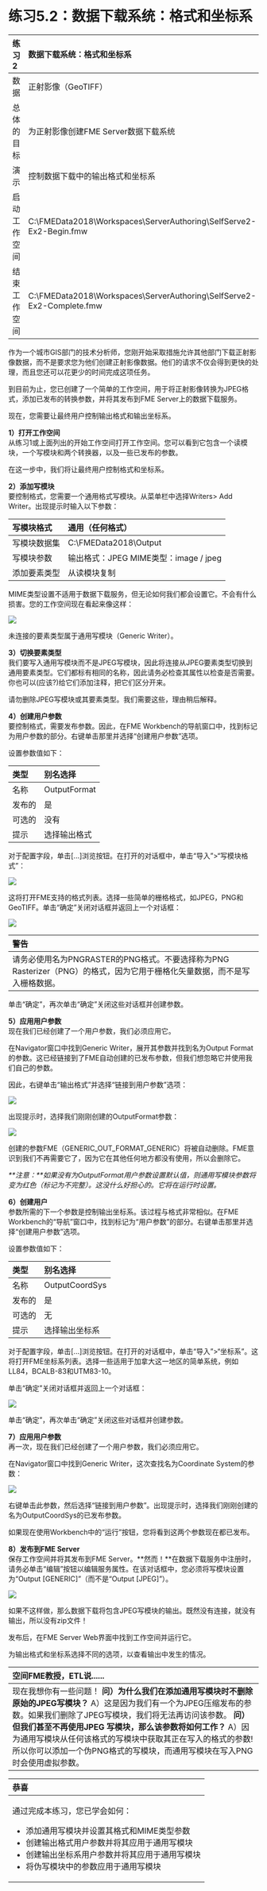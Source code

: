# 练习5.2：数据下载系统：格式和坐标系

|  练习2 |  数据下载系统：格式和坐标系 |
| :--- | :--- |
| 数据 | 正射影像（GeoTIFF） |
| 总体的目标 | 为正射影像创建FME Server数据下载系统 |
| 演示 | 控制数据下载中的输出格式和坐标系 |
| 启动工作空间 | C:\FMEData2018\Workspaces\ServerAuthoring\SelfServe2-Ex2-Begin.fmw |
| 结束工作空间 | C:\FMEData2018\Workspaces\ServerAuthoring\SelfServe2-Ex2-Complete.fmw |

作为一个城市GIS部门的技术分析师，您刚开始采取措施允许其他部门下载正射影像数据，而不是要求您为他们创建正射影像数据。他们的请求不仅会得到更快的处理，而且您还可以花更少的时间完成这项任务。

到目前为止，您已创建了一个简单的工作空间，用于将正射影像转换为JPEG格式，添加已发布的转换参数，并将其发布到FME Server上的数据下载服务。

现在，您需要让最终用户控制输出格式和输出坐标系。

  
**1）打开工作空间**  
从练习1或上面列出的开始工作空间打开工作空间。您可以看到它包含一个读模块，一个写模块和两个转换器，以及一些已发布的参数。

在这一步中，我们将让最终用户控制格式和坐标系。

  
**2）添加写模块**  
要控制格式，您需要一个通用格式写模块。从菜单栏中选择Writers&gt; Add Writer。出现提示时输入以下参数：

| 写模块格式 | 通用（任何格式） |
| :--- | :--- |
| 写模块数据集 | C:\FMEData2018\Output |
| 写模块参数 | 输出格式：JPEG MIME类型：image / jpeg |
| 添加要素类型 | 从读模块复制 |

MIME类型设置不适用于数据下载服务，但无论如何我们都会设置它。不会有什么损害。您的工作空间现在看起来像这样：

[![](../.gitbook/assets/img5.206.ex2.addedwriter.png)](https://github.com/xuhengxx/FMETraining-1/tree/f1cdae5373cf9425ee2d148732792713c9043d44/ServerAuthoring5SelfServeParameters/Images/Img5.206.Ex2.AddedWriter.png)

未连接的要素类型属于通用写模块（Generic Writer）。

  
**3）切换要素类型**  
我们要写入通用写模块而不是JPEG写模块，因此将连接从JPEG要素类型切换到通用要素类型。它们都标有相同的名称，因此请务必检查其属性以检查是否需要。你也可以\(应该?\)给它们添加注释，把它们区分开来。

请勿删除JPEG写模块或其要素类型。我们需要这些，理由稍后解释。

  
**4）创建用户参数**  
要控制格式，需要发布参数。因此，在FME Workbench的导航窗口中，找到标记为用户参数的部分。右键单击那里并选择“创建用户参数”选项。

设置参数值如下：

| 类型 | 别名选择 |
| :--- | :--- |
| 名称 | OutputFormat |
| 发布的 | 是 |
| 可选的 | 没有 |
| 提示 | 选择输出格式 |

对于配置字段，单击\[...\]浏览按钮。在打开的对话框中，单击“导入”&gt;“写模块格式”：

[![](../.gitbook/assets/img5.207.ex2.writerformatsparam.png)](https://github.com/xuhengxx/FMETraining-1/tree/f1cdae5373cf9425ee2d148732792713c9043d44/ServerAuthoring5SelfServeParameters/Images/Img5.207.Ex2.WriterFormatsParam.png)

这将打开FME支持的格式列表。选择一些简单的栅格格式，如JPEG，PNG和GeoTIFF。单击“确定”关闭对话框并返回上一个对话框：

[![](../.gitbook/assets/img5.208.ex2.writerformatsimported.png)](https://github.com/xuhengxx/FMETraining-1/tree/f1cdae5373cf9425ee2d148732792713c9043d44/ServerAuthoring5SelfServeParameters/Images/Img5.208.Ex2.WriterFormatsImported.png)

|  警告 |
| :--- |
|  请务必使用名为PNGRASTER的PNG格式。不要选择称为PNG Rasterizer（PNG）的格式，因为它用于栅格化矢量数据，而不是写入栅格数据。 |

单击“确定”，再次单击“确定”关闭这些对话框并创建参数。

  
**5）应用用户参数**  
现在我们已经创建了一个用户参数，我们必须应用它。

在Navigator窗口中找到Generic Writer，展开其参数并找到名为Output Format的参数。这已经链接到了FME自动创建的已发布参数，但我们想忽略它并使用我们自己的参数。

因此，右键单击“输出格式”并选择“链接到用户参数”选项：

[![](../.gitbook/assets/img5.209.ex2.genericlinkoption.png)](https://github.com/xuhengxx/FMETraining-1/tree/f1cdae5373cf9425ee2d148732792713c9043d44/ServerAuthoring5SelfServeParameters/Images/Img5.209.Ex2.GenericLinkOption.png)

出现提示时，选择我们刚刚创建的OutputFormat参数：

[![](../.gitbook/assets/img5.210.ex2.selectuserparameter.png)](https://github.com/xuhengxx/FMETraining-1/tree/f1cdae5373cf9425ee2d148732792713c9043d44/ServerAuthoring5SelfServeParameters/Images/Img5.210.Ex2.SelectUserParameter.png)

创建的参数FME（GENERIC\_OUT\_FORMAT\_GENERIC）将被自动删除。FME意识到我们不再需要它了，因为它在其他任何地方都没有使用，所以会删除它。

_**注意：**如果没有为OutputFormat用户参数设置默认值，则通用写模块参数将变为红色（标记为不完整）。这没什么好担心的。它将在运行时设置。_

  
**6）创建用户**  
参数所需的下一个参数是控制输出坐标系。该过程与格式非常相似。在FME Workbench的“导航”窗口中，找到标记为“用户参数”的部分。右键单击那里并选择“创建用户参数”选项。

设置参数值如下：

| 类型 | 别名选择 |
| :--- | :--- |
| 名称 | OutputCoordSys |
| 发布的 | 是 |
| 可选的 | 无 |
| 提示 | 选择输出坐标系 |

对于配置字段，单击\[...\]浏览按钮。在打开的对话框中，单击“导入”&gt;“坐标系”。这将打开FME坐标系列表。选择一些适用于加拿大这一地区的简单系统，例如LL84，BCALB-83和UTM83-10。

单击“确定”关闭对话框并返回上一个对话框：

[![](../.gitbook/assets/img5.211.ex2.importedcoordsys.png)](https://github.com/xuhengxx/FMETraining-1/tree/f1cdae5373cf9425ee2d148732792713c9043d44/ServerAuthoring5SelfServeParameters/Images/Img5.211.Ex2.ImportedCoordSys.png)

单击“确定”，再次单击“确定”关闭这些对话框并创建参数。

  
**7）应用用户参数**  
再一次，现在我们已经创建了一个用户参数，我们必须应用它。

在Navigator窗口中找到Generic Writer，这次查找名为Coordinate System的参数：

[![](../.gitbook/assets/img5.212.ex2.genericcoordsysparam.png)](https://github.com/xuhengxx/FMETraining-1/tree/f1cdae5373cf9425ee2d148732792713c9043d44/ServerAuthoring5SelfServeParameters/Images/Img5.212.Ex2.GenericCoordSysParam.png)

右键单击此参数，然后选择“链接到用户参数”。出现提示时，选择我们刚刚创建的名为OutputCoordSys的已发布参数。

如果现在使用Workbench中的“运行”按钮，您将看到这两个参数现在都已发布。

  
**8）发布到FME Server**  
保存工作空间并将其发布到FME Server。**然而！**在数据下载服务中注册时，请务必单击“编辑”按钮以编辑服务属性。在该对话框中，您必须将写模块设置为“Output \[GENERIC\]”（而不是“Output \[JPEG\]”）。

[![](../.gitbook/assets/img5.213.ex2.publishdatadownloadparams.png)](https://github.com/xuhengxx/FMETraining-1/tree/f1cdae5373cf9425ee2d148732792713c9043d44/ServerAuthoring5SelfServeParameters/Images/Img5.213.Ex2.PublishDataDownloadParams.png)

如果不这样做，那么数据下载将包含JPEG写模块的输出。既然没有连接，就没有输出，所以没有zip文件！

发布后，在FME Server Web界面中找到工作空间并运行它。

为输出格式和坐标系选择不同的选项，以查看输出中发生的情况。

|  空间FME教授，ETL说...... |
| :--- |
|  现在我想你有一些问题！  **问）为什么我们在添加通用写模块时不删除原始的JPEG写模块？** A）这是因为我们有一个为JPEG压缩发布的参数。如果我们删除了JPEG写模块，我们将无法再访问该参数。  **问）但我们甚至不再使用JPEG 写模块，那么该参数将如何工作？** A）因为通用写模块从任何该格式的写模块中获取其正在写入的格式的参数!所以你可以添加一个伪PNG格式的写模块，而通用写模块在写入PNG时会使用虚拟参数。 |

<table>
  <thead>
    <tr>
      <th style="text-align:left">恭喜</th>
    </tr>
  </thead>
  <tbody>
    <tr>
      <td style="text-align:left">
        <p>通过完成本练习，您已学会如何：
          <br />
        </p>
        <ul>
          <li>添加通用写模块并设置其格式和MIME类型参数</li>
          <li>创建输出格式用户参数并将其应用于通用写模块</li>
          <li>创建输出坐标系用户参数并将其应用于通用写模块</li>
          <li>将伪写模块中的参数应用于通用写模块</li>
        </ul>
      </td>
    </tr>
  </tbody>
</table>